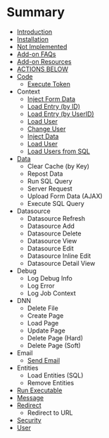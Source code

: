 # Summary

* [Introduction](README.md)
* [Installation](installation.md)
* [Not Implemented](not_implemented.md)
* [Add-on FAQs](addon-faqs.md)
* [Add-on Resources](add-on-resources.md)
* [ACTIONS BELOW](actions.md)
* [Code](serialization.md)
   * [Execute Token](execute_token.md)
* Context
   * [Inject Form Data](inject_form_data.md)
   * [Load Entry (by ID)](load_entry_by_id.md)
   * [Load Entry (by UserID)](load_entry_by_userid.md)
   * [Load User](load_user.md)
   * [Change User](change_user.md)
   * [Inject Data](inject_data.md)
   * [Load User](load_userr.md)
   * [Load Users from SQL](load_users_from_sql.md)
* [Data](data.md)
   * Clear Cache (by Key)
   * Repost Data
   * Run SQL Query
   * Server Request
   * Upload Form Data (AJAX)
   * Execute SQL Query
* Datasource
   * Datasource Refresh
   * Datasource Add
   * Datasource Delete
   * Datasource View
   * Datasource Edit
   * Datasource Inline Edit
   * Datasource Detail View
* Debug
   * Log Debug Info
   * Log Error
   * Log Job Context
* DNN
   * Delete File
   * Create Page
   * Load Page
   * Update Page
   * Delete Page (Hard)
   * Delete Page (Soft)
* Email
   * [Send Email](email.md)
* Entities
   * Load Entities (SQL)
   * Remove Entities
* [Run Executable](run_executable.md)
* [Message](message.md)
* [Redirect](redirect.md)
   * Redirect to URL
* [Security](security.md)
* [User](user.md)

